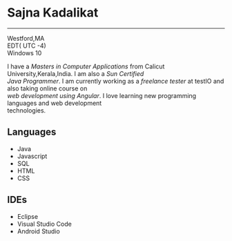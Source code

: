 # Sajna Kadalikat
-----------------
 Westford,MA   
 EDT(  UTC -4)  
 Windows 10  
   
 I have a *Masters in Computer Applications* from Calicut University,Kerala,India. I am also a *Sun Certified  
 Java Programmer*. I am currently working as a *freelance tester* at testIO and also taking online course on  
 *web development using Angular*. I love learning new programming languages and web development  
 technologies.   
      
## Languages  
* Java
* Javascript
* SQL
* HTML
* CSS  
  
## IDEs
* Eclipse
* Visual Studio Code
* Android Studio
